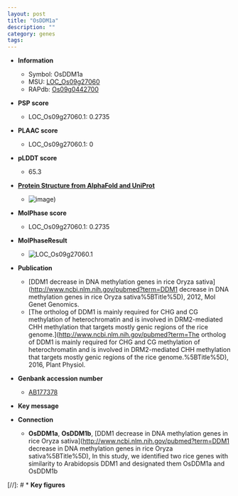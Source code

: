 ```yaml
---
layout: post
title: "OsDDM1a"
description: ""
category: genes
tags: 
---
```


* **Information**  
    + Symbol: OsDDM1a  
    + MSU: [LOC_Os09g27060](http://rice.plantbiology.msu.edu/cgi-bin/ORF_infopage.cgi?orf=LOC_Os09g27060)  
    + RAPdb: [Os09g0442700](http://rapdb.dna.affrc.go.jp/viewer/gbrowse_details/irgsp1?name=Os09g0442700)  

* **PSP score**  
    + LOC_Os09g27060.1: 0.2735 

* **PLAAC score**  
    + LOC_Os09g27060.1: 0 

* **pLDDT score**
    + 65.3

* **[Protein Structure from AlphaFold and UniProt](https://www.uniprot.org/uniprotkb/Q05KP6/entry#structure)**
    + ![image](https://ricepsp.github.io/images/Q5/AF-Q05KP6-F1.png))

* **MolPhase score**
    + LOC_Os09g27060.1: 0.2735

* **MolPhaseResult**
    + ![LOC_Os09g27060.1](https://ricepsp.github.io/pictures/LOC_Os09g/LOC_Os09g27060.1.png)

* **Publication**  
    + [DDM1 decrease in DNA methylation genes in rice Oryza sativa](http://www.ncbi.nlm.nih.gov/pubmed?term=DDM1 decrease in DNA methylation genes in rice Oryza sativa%5BTitle%5D), 2012, Mol Genet Genomics.
    + [The ortholog of DDM1 is mainly required for CHG and CG methylation of heterochromatin and is involved in DRM2-mediated CHH methylation that targets mostly genic regions of the rice genome.](http://www.ncbi.nlm.nih.gov/pubmed?term=The ortholog of DDM1 is mainly required for CHG and CG methylation of heterochromatin and is involved in DRM2-mediated CHH methylation that targets mostly genic regions of the rice genome.%5BTitle%5D), 2016, Plant Physiol.

* **Genbank accession number**  
    + [AB177378](http://www.ncbi.nlm.nih.gov/nuccore/AB177378)

* **Key message**  

* **Connection**  
    + __OsDDM1a__, __OsDDM1b__, [DDM1 decrease in DNA methylation genes in rice Oryza sativa](http://www.ncbi.nlm.nih.gov/pubmed?term=DDM1 decrease in DNA methylation genes in rice Oryza sativa%5BTitle%5D), In this study, we identified two rice genes with similarity to Arabidopsis DDM1 and designated them OsDDM1a and OsDDM1b

[//]: # * **Key figures**  


